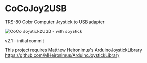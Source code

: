 # CoCoJoy2USB
TRS-80 Color Computer Joystick to USB adapter

![CoCo Joystick2USB - with Joystick](https://github.com/wyndec/CoCoJoy2USB/assets/30671135/77622c03-c00e-42a3-bda9-0f35265beb30)

v2.1 - initial commit

This project requires Matthew Heironimus's ArduinoJoystickLibrary
https://github.com/MHeironimus/ArduinoJoystickLibrary 
